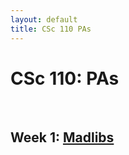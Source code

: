 ```yaml
---
layout: default
title: CSc 110 PAs
---
```


# CSc 110: PAs 

<br/>


## Week 1: [Madlibs](./madlibs/index.html)

<br />


